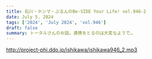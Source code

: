 ```yaml
---
title: 石川・ホンマ・ぶるんのBe-SIDE Your Life! vol.946-2
date: July 5, 2024
tags: ['2024', 'July 2024', 'vol.946']
draft: false
summary: トータルさんのお話。連携をとるのは大変なようで…
---
```


http://project-phi.ddo.jp/ishikawa/ishikawa946_2.mp3